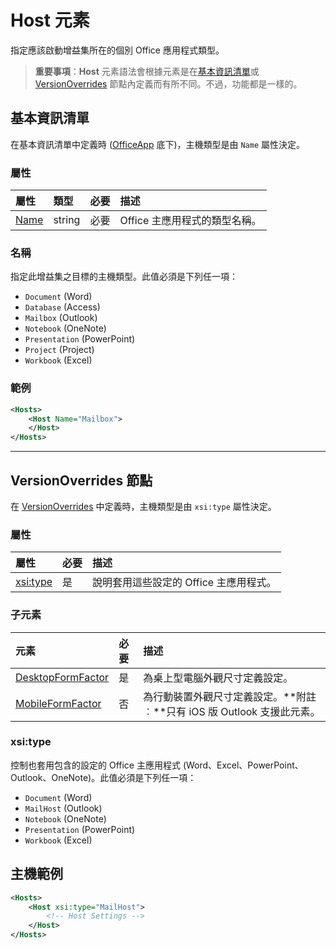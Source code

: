 
# <a name="host-element"></a>Host 元素
指定應該啟動增益集所在的個別 Office 應用程式類型。

> **重要事項**：**Host** 元素語法會根據元素是在[基本資訊清單](#basic-manifest)或 [VersionOverrides](#versionoverrides-node) 節點內定義而有所不同。不過，功能都是一樣的。  


## <a name="basic-manifest"></a>基本資訊清單

在基本資訊清單中定義時 ([OfficeApp](./officeapp.md) 底下)，主機類型是由 `Name` 屬性決定。   

### <a name="attributes"></a>屬性
| 屬性     | 類型   | 必要 | 描述                                      |
|:--------------|:-------|:---------|:-------------------------------------------------|
| [Name](#name) | string | 必要 | Office 主應用程式的類型名稱。 |


### <a name="name"></a>名稱
指定此增益集之目標的主機類型。此值必須是下列任一項：

- `Document` (Word)
- `Database` (Access)
- `Mailbox` (Outlook)
- `Notebook` (OneNote)
- `Presentation` (PowerPoint)
- `Project` (Project)
- `Workbook` (Excel)

### <a name="example"></a>範例
```xml
<Hosts>
    <Host Name="Mailbox">
    </Host>
</Hosts>
```

---

## <a name="versionoverrides-node"></a>VersionOverrides 節點
在 [VersionOverrides](./versionoverrides.md) 中定義時，主機類型是由 `xsi:type` 屬性決定。 

### <a name="attributes"></a>屬性

|  屬性  |  必要  |  描述  |
|:-----|:-----|:-----|
|  [xsi:type](#xsitype)  |  是  | 說明套用這些設定的 Office 主應用程式。|

### <a name="child-elements"></a>子元素

|  元素 |  必要  |  描述  |
|:-----|:-----|:-----|
|  [DesktopFormFactor](./desktopformfactor.md)    |  是   |  為桌上型電腦外觀尺寸定義設定。 |
|  [MobileFormFactor](./mobileformfactor.md)    |  否   |  為行動裝置外觀尺寸定義設定。**附註︰**只有 iOS 版 Outlook 支援此元素。 |


### <a name="xsitype"></a>xsi:type
控制也套用包含的設定的 Office 主應用程式 (Word、Excel、PowerPoint、Outlook、OneNote)。此值必須是下列任一項：

- `Document` (Word)
- `MailHost` (Outlook)    
- `Notebook` (OneNote)
- `Presentation` (PowerPoint)
- `Workbook` (Excel)

## <a name="host-example"></a>主機範例 
```xml
<Hosts>
    <Host xsi:type="MailHost">
        <!-- Host Settings -->
    </Host>
</Hosts>
```
